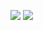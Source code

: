 
![](https://github.com/AronNascimento1/Teste-SamiSaude/blob/main/src/assets/to_readme/homepageseachhero.png)
![](https://github.com/AronNascimento1/Teste-SamiSaude/blob/main/src/assets/to_readme/biographyhero.png)



